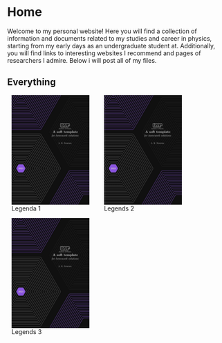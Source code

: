 # Home

Welcome to my personal website! Here you will find a collection of information and documents related to my studies and career in physics, starting from my early days as an undergraduate student at. Additionally, you will find links to  interesting websites I recommend and pages of researchers I admire. Below i will post all of my files.


## Everything

<div style="display: inline-block; margin-right: 10px; margin-left: 10px; horizontal-align: middle">
  <img src="coverpage_homework_solutions.jpeg" alt="imagem 1" style="float:left; padding-right:10px; width: 180px">
  <p>Legenda 1</p>
</div>
<div style="display: inline-block; margin-right: 10px; margin-left: 10px; align: center">
  <img src="coverpage_homework_solutions.jpeg" alt="imagem 2" style="float:left; padding-right:10px; width: 180px">
  <p>Legends 2</p>
</div>
<div style="display: inline-block; margin-right: 10px; margin-left: 10px; align: center">
  <img src="coverpage_homework_solutions.jpeg" alt="imagem 2" style="float:left; padding-right:10px; width: 180px">
  <p>Legends 3</p>
</div>

